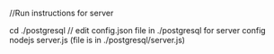 //Run instructions for server

cd ./postgresql
// edit config.json file in ./postgresql for server config
nodejs server.js (file is in ./postgresql/server.js)